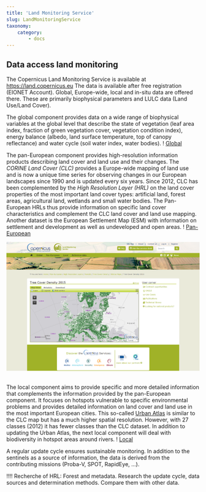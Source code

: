```yaml
---
title: 'Land Monitoring Service'
slug: LandMonitoringService
taxonomy:
    category:
        - docs
---
```


## Data access land monitoring

The Copernicus Land Monitoring Service is available at https://land.copernicus.eu The data is available after free registration (EIONET Account).
Global, Europe-wide, local and in-situ data are offered there. These are primarily biophysical parameters and LULC data (Land Use/Land Cover).

The global component provides data on a wide range of biophysical variables at the global level that describe the state of vegetation (leaf area index, fraction of green vegetation cover, vegetation condition index), energy balance (albedo, land surface temperature, top of canopy reflectance) and water cycle (soil water index, water bodies).
! [Global](https://land.copernicus.eu/global/)

The pan-European component provides high-resolution information products describing land cover and land use and their changes. The _CORINE Land Cover (CLC)_ provides a Europe-wide mapping of land use and is now a unique time series for observing changes in our European landscapes since 1990 and is updated every six years. Since 2012, CLC has been complemented by the _High Resolution Layer (HRL)_ on the land cover properties of the most important land cover types: artificial land, forest areas, agricultural land, wetlands and small water bodies. The Pan-European HRLs thus provide information on specific land cover characteristics and complement the CLC land cover and land use mapping. Another dataset is the European Settlement Map (ESM) with information on settlement and development as well as undeveloped and open areas.
! [Pan-European](https://land.copernicus.eu/pan-european)

![HRL-forest](HRL_Forest.png?classes=caption "Example of a HRL Forests product: Tree Cover Density 2015.")
<br><br>

The local component aims to provide specific and more detailed information that complements the information provided by the pan-European component. It focuses on hotspots vulnerable to specific environmental problems and provides detailed information on land cover and land use in the most important European cities. This so-called [Urban Atlas](https://land.copernicus.eu/local/urban-atlas) is similar to the CLC map but has a much higher spatial resolution. However, with 27 classes (2012) it has fewer classes than the CLC dataset.
In addition to updating the Urban Atlas, the next local component will deal with biodiversity in hotspot areas around rivers.
! [Local](https://land.copernicus.eu/local)

A regular update cycle ensures sustainable monitoring. In addition to the sentinels as a source of information, the data is derived from the contributing missions (Proba-V, SPOT, RapidEye, ...).

!!!! Recherche of HRL: Forest and metadata. Research the update cycle, data sources and determination methods. Compare them with other data.
